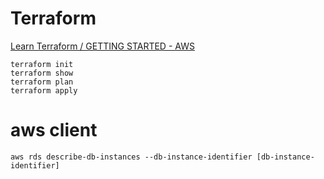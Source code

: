# Terraform
[Learn Terraform / GETTING STARTED - AWS](https://learn.hashicorp.com/terraform/getting-started/build)
```
terraform init
terraform show
terraform plan
terraform apply
```

# aws client
```
aws rds describe-db-instances --db-instance-identifier [db-instance-identifier]
```